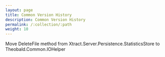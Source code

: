 ```yaml
---
layout: page
title: Common Version History
description: Common Version History
permalink: /:collection/:path
weight: 10
---
```


Move DeleteFile method from Xtract.Server.Persistence.StatisticsStore to Theobald.Common.IOHelper
